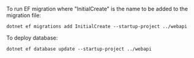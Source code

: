 To run EF migration where "InitialCreate" is the name to be added to the migration file:

`dotnet ef migrations add InitialCreate --startup-project ../webapi`

To deploy database:

`dotnet ef database update --startup-project ../webapi`